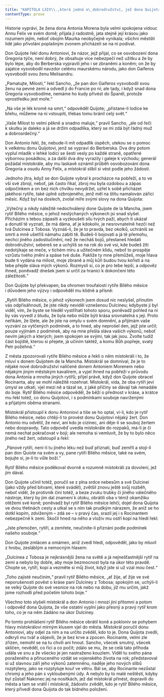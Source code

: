 ```yaml
---
title: "KAPITOLA LXIV\\.,která jedná o\_dobrodružství, jež dona Quijota zarmoutilo nejvíce ze všech, která ho dosud byla potkala\\."
contentType: prose
---
```


  

Historie vypráví, že žena dona Antonia Morena byla velmi spokojena vidouc Annu Felix ve svém domě; přijala ji radostně, jata stejně její krásou jako rozumem jejím, neboť obojím Maurka neobyčejně vynikala; všichni městští lidé jako přivoláni poplašným zvonem přicházeli se na ni podívat.

Don Quijote řekl donu Antoniovi, že názor, jejž přijal, co se osvobození dona Gregoria týče, není dobrý, že obsahuje více nebezpečí než užitku a že by bylo lépe, aby do Berberska vypravili jeho i se zbraněmi a koněm; on že by zajatce vysvobodil navzdor celému maurskému národu, jako don Gaiferos vysvobodil svou ženu Melisandru.

„Pamatujte, Milosti,“ řekl Sancho, „že pan don Gaiferos vysvobodil svou ženu na pevné zemi a odvedl ji do Francie po ní; ale tady, i když snad dona Gregoria vysvobodíme, nemáme ho kudy přivést do Španěl, protože vprostředku jest moře.“

„Na vše je lék kromě na smrt,“ odpověděl Quijote; „přistane-li lodice ke břehu, můžeme na ni vstoupiti, třebas tomu bránil celý svět.“

„Vaše Milost to velmi pěkně a snadno maluje,“ pravil Sancho, „ale od řeči k skutku je daleko a já se držím odpadlíka, který se mi zdá být řádný muž a dobrosrdečný.“

Don Antonio řekl, že, nebude-li mít odpadlík úspěch, utekou se o pomoc k velkému donu Quijotovi, jenž se vypraví do Berberska. Dva dny potom vyplul mladík v lehké lodici se šesti vesly po každé straně, opatřené výbornou posádkou, a za další dva dny vyrazily i galeje k východu; generál požádal místokrále, aby mu laskavě oznámil průběh osvobozování dona Gregoria a osudu Anny Felix, a místokrál slíbil si vést podle jeho žádosti.

Jednoho jitra, když se don Quijote vybral k procházce na pobřeží, a to ve vší své zbroji, neboť, jak často říkal, zbroj mu byla ozdobou a zápas odpočinkem a on bez nich chvilku nevydržel, uzřel k sobě přicházet jakéhosi rytíře, také úplně ozbrojeného, jenž měl na štítu namalován zářící měsíc. Když byl na doslech, zvolal míře svými slovy na dona Quijota:

„Výtečný a nikdy náležitě nedochválený done Quijote de la Mancha, jsem rytíř Bílého měsíce, o jehož neslýchaných výkonech jsi snad slyšel. Přicházím s tebou zápasiti a vyzkoušeti sílu tvých paží, abych ti ukázal a donutil tě vyznati, že má dáma, ať je kdokoliv, je nesrovnatelně hezčí než tvá Dulcinea z Tobosa. Vyznáš-li, že je to pravda, bez okolků, uchráníš se smrti a mně ušetříš námahu zabíti tě. Budeš-li bojovati a já tě přemohu, nechci jiného zadostiučinění, než že necháš bojů, přestaneš hledati dobrodružství, sebereš se a uchýlíš se na rok do své vsi, kde budeš žíti nedotýkaje se meče, v tichém míru a užitečném klidu, neboť to prospěje vzrůstu tvého jmění a spáse tvé duše. Pakliže ty mne přemůžeš, moje hlava bude ti vydána na milost, moje zbraně a můj kůň budou tvou kořistí a na tebe přejde sláva mých výkonů. Rozmysli si, co je pro tebe lepší, a odpověz ihned, poněvadž dnešek jsem si určil za hranici k dokončení této záležitosti.“

Don Quijote byl překvapen, ba ohromen troufalostí rytíře Bílého měsíce i důvodem jeho výzvy i odpověděl mu klidně a přísně:

„Rytíři Bílého měsíce, o jehož výkonech jsem dosud nic neslyšel, přinutím vás odpřisáhnouti, že jste nikdy neviděl vznešenou Dulcineu; kdybyste ji byl viděl, vím, že byste se hleděl vystříhati tohoto sporu, poněvadž pohled na ni by vás vyvedl z bludu, že byla nebo může býti krása srovnatelná s její. Proto neříkám, že lžete, ale že jste na omylu v svém domnění, a přijímám vaše vyzvání za vytčených podmínek, a to hned, aby neprošel den, jejž jste určil; pouze vyjímám z podmínek, aby na mne přešla sláva vašich výkonů, neboť nevím jakých a kterých; jsem spokojen se svými, tak jak jsou. Zvolte tudíž část bojiště, kterou si přejete, já učiním taktéž, a komu Bůh popřeje, svatý Petr požehná.“

Z města zpozorovali rytíře Bílého měsíce a řekli o něm místokráli i to, že mluví s donem Quijotem de la Mancha. Místokrál se domníval, že je to nějaké nové dobrodružství nalíčené donem Antoniem Morenem nebo nějakým jiným městským kavalírem, a vyjel ihned na pobřeží v průvodu dona Antonia a mnoha jiných rytířů; přijel právě, když don Quijote obracel Rocinanta, aby se mohl náležitě rozehnat. Místokrál, vida, že oba rytíři jeví úmysl se utkati, vjel mezi ně a tázal se, z jaké příčiny se dávají tak nenadále do boje. Rytíř Bílého měsíce odpověděl, že běží o přednost v kráse, a krátce mu řekl totéž, co donu Quijotovi, i s podmínkami souboje navrženými a přijatými oběma stranami.

Místokrál přistoupil k donu Antoniovi a tiše se ho optal, ví-li, kdo je rytíř Bílého měsíce, nebo chtějí-li to provést donu Quijotovi nějaký žert. Don Antonio mu odvětil, že neví, ani kdo je cizinec, ani děje-li se souboj žertem nebo doopravdy. Tato odpověď uvedla místokrále do rozpaků, má-li je či nemá nechat pokračovat v boji; ale nemoha si vemluvit, že by to bylo něco jiného než žert, odstoupil a řekl:

„Pánové rytíři, není-li tu jiného léku než buď přiznati, buď zemřít a stojí-li pan don Quiote na svém a vy, pane rytíři Bílého měsíce, také na svém, bojujte si, je-li to vůle boží.“

Rytíř Bílého měsíce poděkoval dvorně a rozumně místokráli za dovolení, jež jim dával.

Don Quijote učinil totéž, poručil se z plna srdce nebesům a své Dulcinei (jako vždy před bitvami, které sváděl), zvětšil znovu ještě svůj rozběh, neboť viděl, že protivník činí totéž, a beze zvuku trubky či jiného válečného nástroje, který by jim dal znamení k útoku, obrátili oba v témž okamžiku otěžemi své koně; poněvadž byl rytíř Bílého měsíce lehčí, dojel dona Quijota ve dvou třetinách cesty a utkal se s ním tak prudkým nárazem, že aniž se ho dotkl kopím, zdviženým – zdá se – v pravý čas, srazil jej i s Rocinantem nebezpečně k zemi. Skočil hned na něho a vloživ mu ostří kopí na hledí řekl:

„Jste přemožen, rytíři, a zemřete, neučiníte-li přiznání podle podmínek našeho souboje.“

Don Quijote zmlácen a omámen, aniž zvedl hledí, odpověděl, jako by mluvil z hrobu, zesláblým a nemocným hlasem:

„Dulcinea z Tobosa je nejkrásnější žena na světě a já nejnešťastnější rytíř na zemi a nebylo by dobře, aby moje bezmocnost byla na úkor této pravdě. Chopte se, rytíři, kopí a vezměte si můj život, když jste si už vzal mou čest.“

„Toho zajisté neučiním,“ pravil rytíř Bílého měsíce, „ať žije, ať žije ve své neporušenosti pověst o kráse paní Dulciney z Tobosa; spokojím se, uchýlí-li se velký Quijote do své vesnice na rok nebo na dobu, již mu určím, jakž jsme rozhodli před početím tohoto boje.“

Všechno toto slyšeli místokrál a don Antonio i mnozí jiní přítomní a potom i odpověď dona Quijota, že vše ostatní vyplní jako přesný a pravý rytíř krom toho, co je na něm žádáno na úkor Dulciney.

Po tomto prohlášení rytíř Bílého měsíce obrátil koně a pokloniv se pohybem hlavy místokrálovi mírným klusem vjel do města. Místokrál poručil donu Antoniovi, aby odjel za ním a na určito zvěděl, kdo to je. Dona Quijota zvedli, odkryli mu tvář a objevili, že je bez krve a zpocen. Rocinante, velmi zle zřízen, nemohl se na tu chvíli ani hnout. Sancho, všecek smutný, všecek sklíčen, nevěděl, co říci a co počít; zdálo se mu, že se celá tato příhoda udála ve snu a že všecko je jen nastraženo kouzlem. Viděl tu svého pána poraženého a přinuceného vzdát se vojenského života na rok; představoval si už slavnou záři jeho výkonů zatemněnu, naděje jeho nových slibů rozptýleny, jako se rozptyluje kouř ve větru. Bál se, aby Rocinante nezůstal chromý a jeho pán s vykloubenými údy. A nebylo by to malé neštěstí, kdyby byl zůstal! Nakonec jej na nosítkách, jež dal místokrál přinést, dopravili do města a tam se vrátil i místokrál, žádostiv zvědět, kdo je rytíř Bílého měsíce, který přivedl dona Quijota do tak bídného položení.
